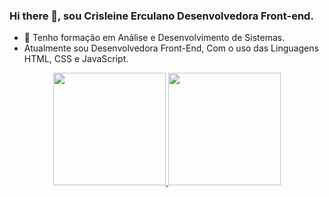 ### Hi there 👋, sou Crisleine  Erculano Desenvolvedora Front-end.
- 🔭 Tenho formação em  Análise e Desenvolvimento de Sistemas.
- Atualmente sou Desenvolvedora Front-End, Com o uso das Linguagens HTML, CSS e JavaScript.
<div align="center">
  <a href="https://github.com/Crisleine-Erculano">
  <img height="180em" src="https://github-readme-stats.vercel.app/api?username=Crisleine-Erculano&show_icons=true&theme=dracula&include_all_commits=true&count_private=true"/>
  <img height="180em" src="https://github-readme-stats.vercel.app/api/top-langs/?username=Crisleine-Erculano&layout=compact&langs_count=7&theme=dracula"/>
</div>
 
